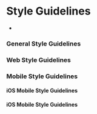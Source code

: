 # Style Guidelines

-

### General Style Guidelines  
### Web Style Guidelines
### Mobile Style Guidelines
#### iOS Mobile Style Guidelines
#### iOS Mobile Style Guidelines
